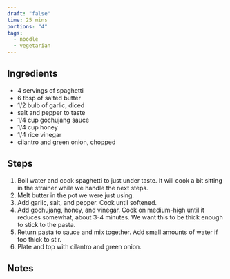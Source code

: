 ```yaml
---
draft: "false"
time: 25 mins
portions: "4"
tags:
  - noodle
  - vegetarian
---
```

## Ingredients
- 4 servings of spaghetti
- 6 tbsp of salted butter
- 1/2 bulb of garlic, diced
- salt and pepper to taste
- 1/4 cup gochujang sauce
- 1/4 cup honey
- 1/4 rice vinegar
- cilantro and green onion, chopped
## Steps
1. Boil water and cook spaghetti to just under taste. It will cook a bit sitting in the strainer while we handle the next steps.
2. Melt butter in the pot we were just using.
3. Add garlic, salt, and pepper. Cook until softened.
4. Add gochujang, honey, and vinegar. Cook on medium-high until it reduces somewhat, about 3-4 minutes. We want this to be thick enough to stick to the pasta.
5. Return pasta to sauce and mix together. Add small amounts of water if too thick to stir.
6. Plate and top with cilantro and green onion.
## Notes
